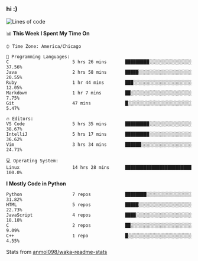 ### hi :)

<!--START_SECTION:waka-->
![Lines of code](https://img.shields.io/badge/From%20Hello%20World%20I%27ve%20Written-787798%20lines%20of%20code-blue)

📊 **This Week I Spent My Time On** 

```text
⌚︎ Time Zone: America/Chicago

💬 Programming Languages: 
C                        5 hrs 26 mins       █████████░░░░░░░░░░░░░░░░   37.56% 
Java                     2 hrs 58 mins       █████░░░░░░░░░░░░░░░░░░░░   20.55% 
Ruby                     1 hr 44 mins        ███░░░░░░░░░░░░░░░░░░░░░░   12.05% 
Markdown                 1 hr 7 mins         ██░░░░░░░░░░░░░░░░░░░░░░░   7.75% 
Git                      47 mins             █░░░░░░░░░░░░░░░░░░░░░░░░   5.47%

🔥 Editors: 
VS Code                  5 hrs 35 mins       █████████░░░░░░░░░░░░░░░░   38.67% 
IntelliJ                 5 hrs 17 mins       █████████░░░░░░░░░░░░░░░░   36.62% 
Vim                      3 hrs 34 mins       ██████░░░░░░░░░░░░░░░░░░░   24.71%

💻 Operating System: 
Linux                    14 hrs 28 mins      █████████████████████████   100.0%

```

**I Mostly Code in Python** 

```text
Python                   7 repos             ████████░░░░░░░░░░░░░░░░░   31.82% 
HTML                     5 repos             █████░░░░░░░░░░░░░░░░░░░░   22.73% 
JavaScript               4 repos             ████░░░░░░░░░░░░░░░░░░░░░   18.18% 
C                        2 repos             ██░░░░░░░░░░░░░░░░░░░░░░░   9.09% 
C++                      1 repo              █░░░░░░░░░░░░░░░░░░░░░░░░   4.55%

```



<!--END_SECTION:waka-->

Stats from [anmol098/waka-readme-stats](https://github.com/anmol098/waka-readme-stats)